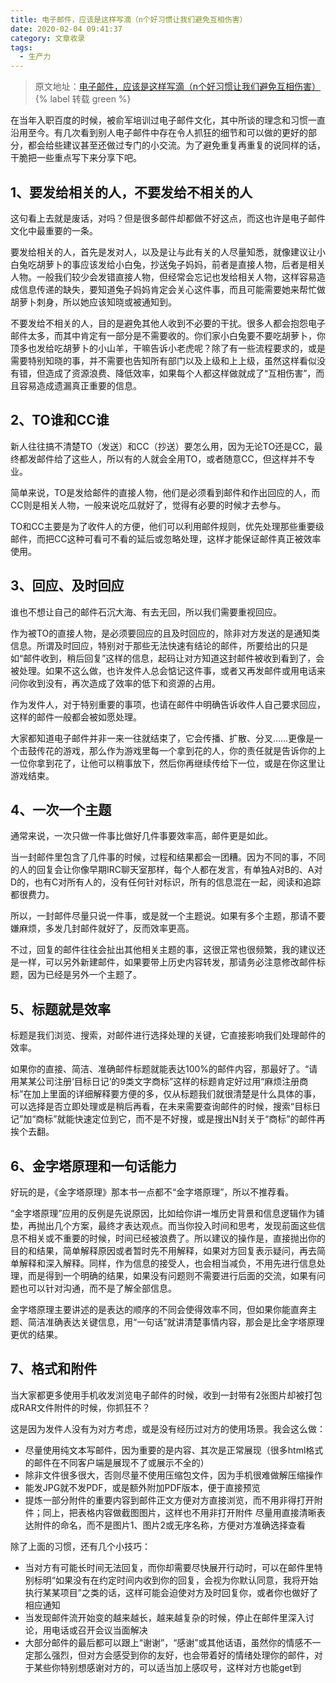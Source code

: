 ```yaml
---
title: 电子邮件，应该是这样写滴（n个好习惯让我们避免互相伤害）
date: 2020-02-04 09:41:37
category: 文章收录
tags:
  - 生产力
---
```


> 原文地址：[电子邮件，应该是这样写滴（n个好习惯让我们避免互相伤害）](https://mp.weixin.qq.com/s/InXo0cwgqdIjzPzHsbS1vg) {% label 转载 green %}

在当年入职百度的时候，被俞军培训过电子邮件文化，其中所谈的理念和习惯一直沿用至今。有几次看到别人电子邮件中存在令人抓狂的细节和可以做的更好的部分，都会给些建议甚至还做过专门的小交流。为了避免重复再重复的说同样的话，干脆把一些重点写下来分享下吧。

## 1、要发给相关的人，不要发给不相关的人

这句看上去就是废话，对吗？但是很多邮件却都做不好这点，而这也许是电子邮件文化中最重要的一条。

要发给相关的人，首先是发对人，以及是让与此有关的人尽量知悉，就像建议让小白兔吃胡萝卜的事应该发给小白兔，抄送兔子妈妈，前者是直接人物，后者是相关人物。一般我们较少会发错直接人物，但经常会忘记也发给相关人物，这样容易造成信息传递的缺失，要知道兔子妈妈肯定会关心这件事，而且可能需要她来帮忙做胡萝卜刺身，所以她应该知晓或被通知到。

不要发给不相关的人，目的是避免其他人收到不必要的干扰。很多人都会抱怨电子邮件太多，而其中肯定有一部分是不需要收的。你们家小白兔要不要吃胡萝卜，你顶多也发给吃胡萝卜的小山羊，干嘛告诉小老虎呢？除了有一些流程要求的，或是需要特别知晓的事，并不需要也告知所有部门以及上级和上上级，虽然这样看似没有错，但造成了资源浪费、降低效率，如果每个人都这样做就成了“互相伤害”，而且容易造成遗漏真正重要的信息。

## 2、TO谁和CC谁

新人往往搞不清楚TO（发送）和CC（抄送）要怎么用，因为无论TO还是CC，最终都发邮件给了这些人，所以有的人就会全用TO，或者随意CC，但这样并不专业。

简单来说，TO是发给邮件的直接人物，他们是必须看到邮件和作出回应的人，而CC则是相关人物，一般来说吃瓜就好了，觉得有必要的时候才去参与。

TO和CC主要是为了收件人的方便，他们可以利用邮件规则，优先处理那些重要级邮件，而把CC这种可看可不看的延后或忽略处理，这样才能保证邮件真正被效率使用。

## 3、回应、及时回应

谁也不想让自己的邮件石沉大海、有去无回，所以我们需要重视回应。

作为被TO的直接人物，是必须要回应的且及时回应的，除非对方发送的是通知类信息。所谓及时回应，特别对于那些无法快速有结论的邮件，所要给出的只是如“邮件收到，稍后回复”这样的信息，起码让对方知道这封邮件被收到看到了，会被处理。如果不这么做，也许发件人总会惦记这件事，或者又再发邮件或用电话来问你收到没有，再次造成了效率的低下和资源的占用。

作为发件人，对于特别重要的事项，也请在邮件中明确告诉收件人自己要求回应，这样的邮件一般都会被如愿处理。

大家都知道电子邮件并非一来一往就结束了，它会传播、扩散、分叉……更像是一个击鼓传花的游戏，那么作为游戏里每一个拿到花的人，你的责任就是告诉你的上一位你拿到花了，让他可以稍事放下，然后你再继续传给下一位，或是在你这里让游戏结束。

## 4、一次一个主题

通常来说，一次只做一件事比做好几件事要效率高，邮件更是如此。

当一封邮件里包含了几件事的时候，过程和结果都会一团糟。因为不同的事，不同的人的回复会让你像早期IRC聊天室那样，每个人都在发言，有单独A对B的、A对D的，也有C对所有人的，没有任何针对标识，所有的信息混在一起，阅读和追踪都很费力。

所以，一封邮件尽量只说一件事，或是就一个主题说。如果有多个主题，那请不要嫌麻烦，多发几封邮件就好了，反而效率更高。

不过，回复的邮件往往会扯出其他相关主题的事，这很正常也很频繁，我的建议还是一样，可以另外新建邮件，如果要带上历史内容转发，那请务必注意修改邮件标题，因为已经是另外一个主题了。

## 5、标题就是效率

标题是我们浏览、搜索，对邮件进行选择处理的关键，它直接影响我们处理邮件的效率。

如果你的直接、简洁、准确邮件标题就能表达100%的邮件内容，那最好了。“请用某某公司注册‘目标日记’的9类文字商标”这样的标题肯定好过用“麻烦注册商标”在加上里面的详细解释要方便的多，仅从标题我们就很清楚是什么具体的事，可以选择是否立即处理或是稍后再看，在未来需要查询邮件的时候，搜索“目标日记”加“商标”就能快速定位到它，而不是不好搜，或是搜出N封关于“商标”的邮件再挨个去翻。

## 6、金字塔原理和一句话能力

好玩的是，《金字塔原理》那本书一点都不“金字塔原理”，所以不推荐看。

“金字塔原理”应用的反例是先说原因，比如给你讲一堆历史背景和信息逻辑作为铺垫，再抛出几个方案，最终才表达观点。而当你投入时间和思考，发现前面这些信息不相关或不重要的时候，时间已经被浪费了。所以建议的操作是，直接抛出你的目的和结果，简单解释原因或者暂时先不用解释，如果对方回复表示疑问，再去简单解释和深入解释。同样，作为信息的接受人，也会相当减负，不用先进行信息处理，而是得到一个明确的结果，如果没有问题则不需要进行后面的交流，如果有问题也可以针对沟通，而不是了解全部信息。

金字塔原理主要讲述的是表达的顺序的不同会使得效率不同，但如果你能直奔主题、简洁准确表达关键信息，用“一句话”就讲清楚事情内容，那会是比金字塔原理更优的结果。

## 7、格式和附件

当大家都更多使用手机收发浏览电子邮件的时候，收到一封带有2张图片却被打包成RAR文件附件的时候，你抓狂不？

这是因为发件人没有为对方考虑，或是没有经历过对方的使用场景。我会这么做：

- 尽量使用纯文本写邮件，因为重要的是内容、其次是正常展现（很多html格式的邮件在不同客户端是展现不了或展示不全的）
- 除非文件很多很大，否则尽量不使用压缩包文件，因为手机很难做解压缩操作
- 能发JPG就不发PDF，或是额外附加PDF版本，便于直接预览
- 提炼一部分附件的重要内容到邮件正文方便对方直接浏览，而不用非得打开附件；同上，把表格内容做截图图片，这样也不用非打开附件
尽量用直接清晰表达附件的命名，而不是图片1、图片2或无序名称，方便对方准确选择查看

除了上面的习惯，还有几个小技巧：

- 当对方有可能长时间无法回复，而你却需要尽快展开行动时，可以在邮件里特别标明“如果没有在约定时间内收到你的回复，会视为你默认同意，我将开始执行某某项目”之类的话，这样可能会迫使对方及时回复你，或者你也做好了相应通知
- 当发现邮件流开始变的越来越长，越来越复杂的时候，停止在邮件里深入讨论，用电话或召开会议当面解决
- 大部分邮件的最后都可以跟上“谢谢”，“感谢”或其他话语，虽然你的情感不一定那么强烈，但对方会感受到你的友好，也会带着好的情绪处理你的邮件，对于某些你特别想感谢对方的，可以适当加上感叹号，这样对方也能get到